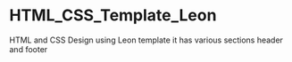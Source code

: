 # HTML_CSS_Template_Leon
HTML and CSS Design using Leon template it has various sections header and footer

